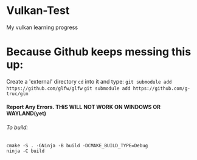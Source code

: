 # Vulkan-Test
My vulkan learning progress

# Because Github keeps messing this up:

Create a 'external' directory ```cd``` into it and type: 
	```git submodule add https://github.com/glfw/glfw```
  ```git submodule add https://github.com/g-truc/glm```

#### Report Any Errors. THiS WILL NOT WORK ON WINDOWS OR WAYLAND(yet)
###### To build:
	cmake -S . -GNinja -B build -DCMAKE_BUILD_TYPE=Debug
	ninja -C build
